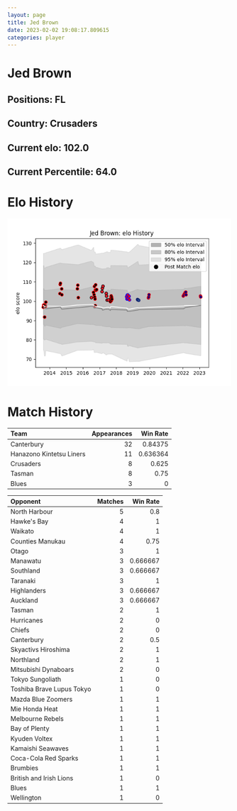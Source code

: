 ```yaml
---  
layout: page  
title: Jed Brown  
date: 2023-02-02 19:08:17.809615  
categories: player  
---
```

# Jed Brown

## Positions: FL

## Country: Crusaders

## Current elo: 102.0

## Current Percentile: 64.0

# Elo History


![elo history](history_JedBrown.png)
# Match History


| Team                     |   Appearances |   Win Rate |
|:-------------------------|--------------:|-----------:|
| Canterbury               |            32 |   0.84375  |
| Hanazono Kintetsu Liners |            11 |   0.636364 |
| Crusaders                |             8 |   0.625    |
| Tasman                   |             8 |   0.75     |
| Blues                    |             3 |   0        |

| Opponent                  |   Matches |   Win Rate |
|:--------------------------|----------:|-----------:|
| North Harbour             |         5 |   0.8      |
| Hawke's Bay               |         4 |   1        |
| Waikato                   |         4 |   1        |
| Counties Manukau          |         4 |   0.75     |
| Otago                     |         3 |   1        |
| Manawatu                  |         3 |   0.666667 |
| Southland                 |         3 |   0.666667 |
| Taranaki                  |         3 |   1        |
| Highlanders               |         3 |   0.666667 |
| Auckland                  |         3 |   0.666667 |
| Tasman                    |         2 |   1        |
| Hurricanes                |         2 |   0        |
| Chiefs                    |         2 |   0        |
| Canterbury                |         2 |   0.5      |
| Skyactivs Hiroshima       |         2 |   1        |
| Northland                 |         2 |   1        |
| Mitsubishi Dynaboars      |         2 |   0        |
| Tokyo Sungoliath          |         1 |   0        |
| Toshiba Brave Lupus Tokyo |         1 |   0        |
| Mazda Blue Zoomers        |         1 |   1        |
| Mie Honda Heat            |         1 |   1        |
| Melbourne Rebels          |         1 |   1        |
| Bay of Plenty             |         1 |   1        |
| Kyuden Voltex             |         1 |   1        |
| Kamaishi Seawaves         |         1 |   1        |
| Coca-Cola Red Sparks      |         1 |   1        |
| Brumbies                  |         1 |   1        |
| British and Irish Lions   |         1 |   0        |
| Blues                     |         1 |   1        |
| Wellington                |         1 |   0        |